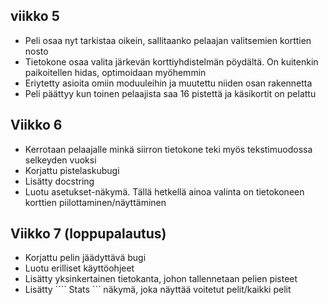 ## viikko 5

- Peli osaa nyt tarkistaa oikein, sallitaanko pelaajan valitsemien korttien nosto
- Tietokone osaa valita järkevän korttiyhdistelmän pöydältä. On kuitenkin paikoitellen hidas, optimoidaan myöhemmin
- Eriytetty asioita omiin moduuleihin ja muutettu niiden osan rakennetta
- Peli päättyy kun toinen pelaajista saa 16 pistettä ja käsikortit on pelattu

## Viikko 6

- Kerrotaan pelaajalle minkä siirron tietokone teki myös tekstimuodossa selkeyden vuoksi
- Korjattu pistelaskubugi
- Lisätty docstring
- Luotu asetukset-näkymä. Tällä hetkellä ainoa valinta on tietokoneen korttien piilottaminen/näyttäminen

## Viikko 7 (loppupalautus)

- Korjattu pelin jäädyttävä bugi
- Luotu erilliset käyttöohjeet
- Lisätty yksinkertainen tietokanta, johon tallennetaan pelien pisteet
- Lisätty ```` Stats ``` näkymä, joka näyttää voitetut pelit/kaikki pelit
